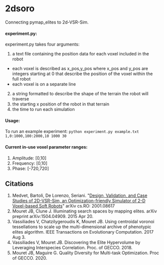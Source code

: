# 2dsoro
Connecting pymap_elites to 2d-VSR-Sim.

#### experiment.py:
experiment.py takes four arguments:
1. a text file containing the position data for each voxel included in the robot
  * each voxel is described as x_pos,y_pos where x_pos and y_pos are integers starting at 0 that describe the position of the voxel within the full robot
  * each voxel is on a separate line
2. a string formatted to describe the shape of the terrain the robot will traverse
3. the starting x position of the robot in that terrain
4. the time to run each simulation

#### Usage:
To run an example experiment:
`python experiment.py example.txt 1,0:1000,100:2000,10 1000 30`

#### Current in-use voxel parameter ranges:
1. Amplitude: [0,10]
2. Frequency: [0,10]
3. Phase: [-720,720]



## Citations
1. Medvet, Bartoli, De Lorenzo, Seriani. "[Design, Validation, and Case Studies of 2D-VSR-Sim, an Optimization-friendly Simulator of 2-D Voxel-based Soft Robots](https://arxiv.org/abs/2001.08617)" arXiv cs.RO: 2001.08617
2. Mouret JB, Clune J. Illuminating search spaces by mapping elites. arXiv preprint arXiv:1504.04909. 2015 Apr 20.
3. Vassiliades V, Chatzilygeroudis K, Mouret JB. Using centroidal voronoi tessellations to scale up the multi-dimensional archive of phenotypic elites algorithm. IEEE Transactions on Evolutionary Computation. 2017 Aug 3.
4. Vassiliades V, Mouret JB. Discovering the Elite Hypervolume by Leveraging Interspecies Correlation. Proc. of GECCO. 2018.
5. Mouret JB, Maguire G. Quality Diversity for Multi-task Optimization. Proc of GECCO. 2020.
